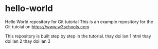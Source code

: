 # hello-world
Hello World repository for Git tutorial
This is an example repository for the Git tutoial on https://www.w3schools.com

This repository is built step by step in the tutorial.
thay doi lan 1 html
thay doi lan 2
thay doi lan 3
